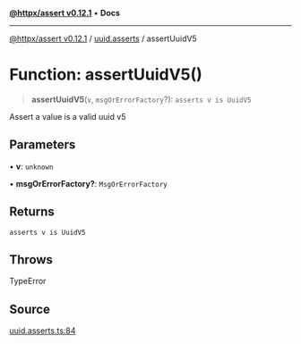 [**@httpx/assert v0.12.1**](../../README.md) • **Docs**

***

[@httpx/assert v0.12.1](../../README.md) / [uuid.asserts](../README.md) / assertUuidV5

# Function: assertUuidV5()

> **assertUuidV5**(`v`, `msgOrErrorFactory`?): `asserts v is UuidV5`

Assert a value is a valid uuid v5

## Parameters

• **v**: `unknown`

• **msgOrErrorFactory?**: `MsgOrErrorFactory`

## Returns

`asserts v is UuidV5`

## Throws

TypeError

## Source

[uuid.asserts.ts:84](https://github.com/belgattitude/httpx/blob/9af23c30700a45e9eb95108b7ac53f133f16092b/packages/assert/src/uuid.asserts.ts#L84)
